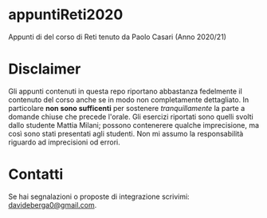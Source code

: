 # appuntiReti2020
Appunti di del corso di Reti tenuto da Paolo Casari (Anno 2020/21)

# Disclaimer

Gli appunti contenuti in questa repo riportano abbastanza fedelmente il contenuto del corso anche se in modo non completamente dettagliato. In particolare **non sono sufficenti** per sostenere *tranquillamente* la parte a domande chiuse che precede l'orale. Gli esercizi riportati sono quelli svolti dallo studente Mattia Milani; possono contenerere qualche imprecisione, ma così sono stati presentati agli studenti. Non mi assumo la responsabilità riguardo ad imprecisioni od errori.

# Contatti
Se hai segnalazioni o proposte di integrazione scrivimi: davideberga0@gmail.com.
